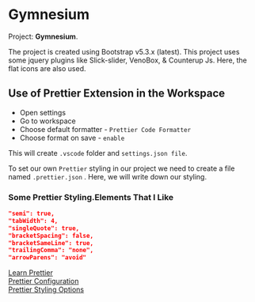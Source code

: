 # Gymnesium

Project: **Gymnesium**.  

The project is created using Bootstrap v5.3.x (latest). This project uses some jquery plugins like Slick-slider, VenoBox, & Counterup Js. Here, the flat icons are also used.

## Use of Prettier Extension in the Workspace

- Open settings
- Go to workspace
- Choose default formatter - `Prettier Code Formatter`
- Choose format on save - `enable`

This will create `.vscode` folder and `settings.json file`.

To set our own `Prettier` styling in our project we need to create a file named `.prettier.json` . Here, we will write down our styling.

### Some Prettier Styling.Elements That I Like

``` json
"semi": true,
"tabWidth": 4,
"singleQuote": true,
"bracketSpacing": false,
"bracketSameLine": true,
"trailingComma": "none",
"arrowParens": "avoid"
```

[Learn Prettier](https://prettier.io/docs/en/)  
[Prettier Configuration](https://prettier.io/docs/en/configuration)  
[Prettier Styling Options](https://prettier.io/docs/en/options)
